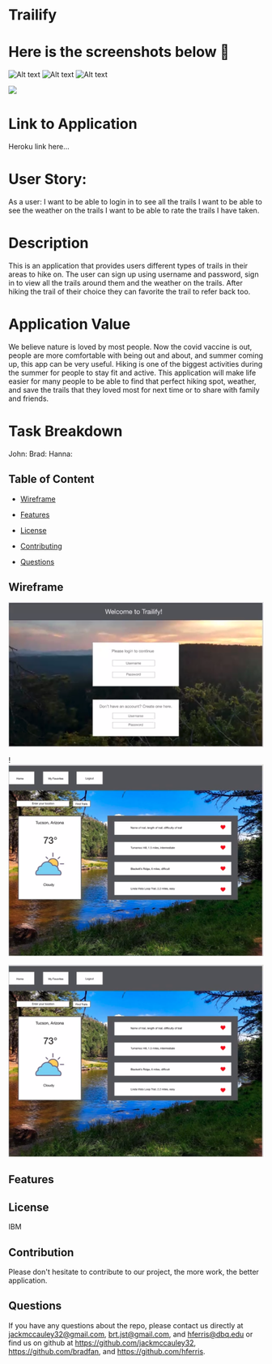 # Trailify

# Here is the screenshots below :star_struck:
![Alt text](/./assets/imgs/ScreenShot.png?raw=true "Screenshot")
![Alt text](/./assets/imgs/ScreenShot.png?raw=true "Screenshot")
![Alt text](/./assets/imgs/ScreenShot.png?raw=true "Screenshot")

<img src="https://img.shields.io/badge/License-IPL%201.0-blue.svg"></img>

# Link to Application
Heroku link here...

# User Story:
As a user:
I want to be able to login in to see all the trails
I want to be able to see the weather on the trails
I want to be able to rate the trails I have taken.

# Description
This is an application that provides users different types of trails in their areas to hike on. The user can sign up using username and password, sign in to view all the trails around them and the weather on the trails. After hiking the trail of their choice they can favorite the trail to refer back too.

# Application Value
We believe nature is loved by most people. Now the covid vaccine is out, people are more comfortable with being out and about, and summer coming up, this app can be very useful. Hiking is one of the biggest activities during the summer for people to stay fit and active. This application will make life easier for many people to be able to find that perfect hiking spot, weather, and save the trails that they loved most for next time or to share with family and friends. 

# Task Breakdown
John:
Brad:
Hanna:

## Table of Content

* [Wireframe](#wireframe)

* [Features](#features)

* [License​](#license)

* [Contributing​](#contribution)

* [Questions](#questions)

## Wireframe
![Alt text](/./client/imgs/wireframe1.png?raw=true "Screenshot")

!![Alt text](/./client/imgs/wireframe2.png?raw=true "Screenshot")

![Alt text](/./client/imgs/wireframe2.png?raw=true "Screenshot")

## Features


## License
IBM

## Contribution
Please don't hesitate to contribute to our project, the more work, the better application.

## Questions
 If you have any questions about the repo, please contact us directly at jackmccauley32@gmail.com, brt.jst@gmail.com, and hferris@dbq.edu or find us on github at https://github.com/jackmccauley32, https://github.com/bradfan, and https://github.com/hferris.
 